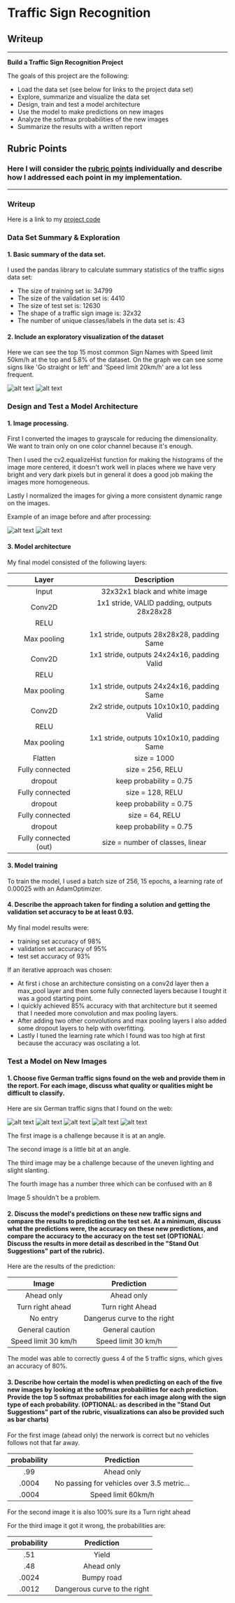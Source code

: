# **Traffic Sign Recognition** 

## Writeup
---

**Build a Traffic Sign Recognition Project**

The goals of this project are the following:
* Load the data set (see below for links to the project data set)
* Explore, summarize and visualize the data set
* Design, train and test a model architecture
* Use the model to make predictions on new images
* Analyze the softmax probabilities of the new images
* Summarize the results with a written report

[//]: # (Image References)

[top15]: ./top15.png "Top 15 sign names"
[org_image]: ./org_image.png "Original image"
[proc_image]: ./processed_image.png "Processed image"
[sign_count_plot]: ./sign_count_plot.png "Traffic sign counts plot"
[im1]: ../ts_fromtheweb/sign1.png "Traffic Sign 1"
[im2]: ../ts_fromtheweb/sign2.png "Traffic Sign 2"
[im3]: ../ts_fromtheweb/sign3.png "Traffic Sign 3"
[im4]: ../ts_fromtheweb/sign4.png "Traffic Sign 4"
[im5]: ../ts_fromtheweb/sign5.png "Traffic Sign 5"

## Rubric Points
### Here I will consider the [rubric points](https://review.udacity.com/#!/rubrics/481/view) individually and describe how I addressed each point in my implementation.  

---
### Writeup
Here is a link to my [project code](https://github.com/ldfo/traffic-sign-classifier)

### Data Set Summary & Exploration

#### 1. Basic summary of the data set.

I used the pandas library to calculate summary statistics of the traffic signs data set:

* The size of training set is: 34799
* The size of the validation set is: 4410
* The size of test set is: 12630
* The shape of a traffic sign image is: 32x32
* The number of unique classes/labels in the data set is: 43

#### 2. Include an exploratory visualization of the dataset

Here we can see the top 15 most common Sign Names with Speed limit 50km/h at the top and 5.8% of the dataset.
On the graph we can see some signs like 'Go straight or left' and 'Speed limit 20km/h' are a lot less frequent. 

![alt text][top15]
![alt text][sign_count_plot]

### Design and Test a Model Architecture

#### 1. Image processing.

First I converted the images to grayscale for reducing the dimensionality. We want to train only on one color channel because it's enough.

Then I used the cv2.equalizeHist function for making the histograms of the image more centered, it doesn't work well in places where we have very bright and very dark pixels but in general it does a good job making the images more homogeneous.

Lastly I normalized the images for giving a more consistent dynamic range on the images.

Example of an image before and after processing:

![alt text][org_image]
![alt text][proc_image]


#### 3. Model architecture

My final model consisted of the following layers:

| Layer         		|     Description	        					| 
|:---------------------:|:---------------------------------------------:| 
| Input         		| 32x32x1 black and white image   				| 
| Conv2D  		     	| 1x1 stride, VALID padding, outputs 28x28x28 	|
| RELU					|												|
| Max pooling	      	| 1x1 stride,  outputs 28x28x28, padding Same	|
| Conv2D			    | 1x1 stride,  outputs 24x24x16, padding Valid	|
| RELU 					| 												|
| Max pooling			| 1x1 stride,  outputs 24x24x16, padding Same	|
| Conv2D			    | 2x2 stride,  outputs 10x10x10, padding Valid	|
| RELU 					| 												|
| Max pooling			| 1x1 stride,  outputs 10x10x10, padding Same	|
| Flatten				| size = 1000									|
| Fully connected		| size = 256,  RELU								|
| dropout				| keep probability = 0.75						|
| Fully connected		| size = 128,   RELU							|
| dropout				| keep probability = 0.75						|
| Fully connected		| size = 64,   RELU								|
| dropout				| keep probability = 0.75						|
| Fully connected (out)	| size = number of classes,   linear			|
 
#### 3. Model training

To train the model, I used a batch size of 256, 15 epochs, a learning rate of 0.00025 with an AdamOptimizer.

#### 4. Describe the approach taken for finding a solution and getting the validation set accuracy to be at least 0.93.
My final model results were:
* training set accuracy of 98%
* validation set accuracy of 95% 
* test set accuracy of 93%

If an iterative approach was chosen:
* At first i chose an architecture consisting on a conv2d layer then a max_pool layer and then some fully connected layers because I tought it was a good starting point.
* I quickly achieved 85% accuracy with that architecture but it seemed that I needed more convolution and max pooling layers.
* After adding two other convolutions and max pooling layers I also added some dropout layers to help with overfitting.
* Lastly I tuned the learning rate which I found was too high at first because the accuracy was oscilating a lot.

### Test a Model on New Images

#### 1. Choose five German traffic signs found on the web and provide them in the report. For each image, discuss what quality or qualities might be difficult to classify.

Here are six German traffic signs that I found on the web:

![alt text][im1] ![alt text][im2] ![alt text][im3] 
![alt text][im5] ![alt text][im4]

The first image is a challenge because it is at an angle.

The second image is a little bit at an angle.

The third image may be a challenge because of the uneven lighting and slight slanting.

The fourth image has a number three which can be confused with an 8

Image 5 shouldn't be a problem.


#### 2. Discuss the model's predictions on these new traffic signs and compare the results to predicting on the test set. At a minimum, discuss what the predictions were, the accuracy on these new predictions, and compare the accuracy to the accuracy on the test set (OPTIONAL: Discuss the results in more detail as described in the "Stand Out Suggestions" part of the rubric).

Here are the results of the prediction:

| Image			        |     Prediction	        					| 
|:---------------------:|:---------------------------------------------:| 
| Ahead only      		| Ahead only   									| 
| Turn right ahead		| Turn right Ahead								|
| No entry				| Dangerus curve to the right					|
| General caution		| General caution      							|
| Speed limit 30 km/h  	| Speed limit 30 km/h 							|


The model was able to correctly guess 4 of the 5 traffic signs, which gives an accuracy of 80%. 

#### 3. Describe how certain the model is when predicting on each of the five new images by looking at the softmax probabilities for each prediction. Provide the top 5 softmax probabilities for each image along with the sign type of each probability. (OPTIONAL: as described in the "Stand Out Suggestions" part of the rubric, visualizations can also be provided such as bar charts)

For the first image (ahead only) the nerwork is correct but no vehicles follows not that far away.


| probability 	        |     Prediction	        					| 
|:---------------------:|:---------------------------------------------:| 
| .99         			| Ahead only   									| 
| .0004					| No passing for vehicles over 3.5 metric...	|
| .0004	      			| Speed limit 60km/h			 				|

For the second image it is also 100% sure its a Turn right ahead

For the third image it got it wrong, the probabilities are:

| probability 	        |     Prediction	        					| 
|:---------------------:|:---------------------------------------------:| 
| .51         			| Yield		   									| 
| .48					| Ahead only									|
| .0024					| Bumpy road									|
| .0012	      			| Dangerous curve to the right	 				|